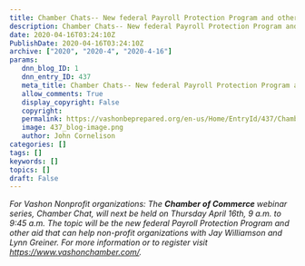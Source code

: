 ```yaml
---
title: Chamber Chats-- New federal Payroll Protection Program and other aid that can help non-profit organizations
description: Chamber Chats-- New federal Payroll Protection Program and other aid that can help non-profit organizations
date: 2020-04-16T03:24:10Z
PublishDate: 2020-04-16T03:24:10Z
archive: ["2020", "2020-4", "2020-4-16"]
params:
   dnn_blog_ID: 1
   dnn_entry_ID: 437
   meta_title: Chamber Chats-- New federal Payroll Protection Program and other aid that can help non-profit organizations
   allow_comments: True
   display_copyright: False
   copyright: 
   permalink: https://vashonbeprepared.org/en-us/Home/EntryId/437/Chamber-Chats-New-federal-Payroll-Protection-Program-and-other-aid-that-can-help-non-profit-organizations
   image: 437_blog-image.png
   author: John Cornelison
categories: []
tags: []
keywords: []
topics: []
draft: False
---
```


<p><i>For Vashon Nonprofit organizations: The <b>Chamber of Commerce </b>webinar series, Chamber Chat, will next be held on Thursday April 16</i><i>th</i><i>, 9 a.m. to 9:45 a.m. The topic will be the new federal Payroll Protection Program and other aid that can help non-profit organizations with Jay Williamson and Lynn Greiner. For more information or to register visit <a href="https://www.vashonchamber.com/">https://www.vashonchamber.com/</a>. </i></p>

